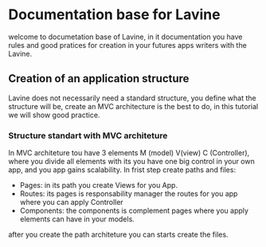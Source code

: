 # Documentation base for Lavine

welcome to documetation base of Lavine, in it documentation you have rules and good pratices for
creation in your  futures apps writers with the Lavine.

## Creation of an application structure

Lavine does not necessarily need a standard structure, you define what the structure will be, create
an MVC architecture is the best to do, in this tutorial we will show good practice.

### Structure standart with MVC architeture

In MVC architeture  tou have 3 elements  M (model) V(view) C (Controller), where you  divide all elements
with its you have one  big control in your own app, and you app gains scalability. In frist step create paths and files:

* Pages: in its path you create Views for you App.
* Routes: its pages is responsability manager the routes for you app where you can apply Controller
* Components: the components is complement pages where you apply elements can have in your  models.

after you create the path architeture you can  starts create the files.
